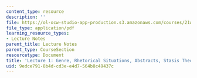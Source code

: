 ```yaml
---
content_type: resource
description: ''
file: https://ol-ocw-studio-app-production.s3.amazonaws.com/courses/21w-794-graduate-technical-writing-workshop-january-iap-2019/9edce7918b4dcd3ee4d7564b8c49437c_MIT21W_794IAP19_lec1.pdf
file_type: application/pdf
learning_resource_types:
- Lecture Notes
parent_title: Lecture Notes
parent_type: CourseSection
resourcetype: Document
title: 'Lecture 1: Genre, Rhetorical Situations, Abstracts, Stasis Theory'
uid: 9edce791-8b4d-cd3e-e4d7-564b8c49437c
---
```

